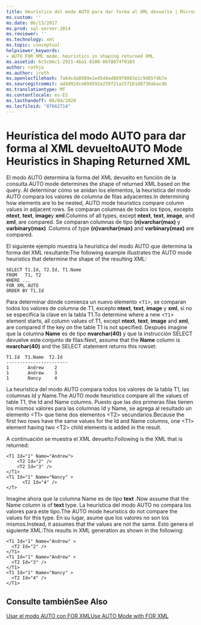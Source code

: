 ```yaml
---
title: Heurística del modo AUTO para dar forma al XML devuelto | Microsoft Docs
ms.custom: ''
ms.date: 06/13/2017
ms.prod: sql-server-2014
ms.reviewer: ''
ms.technology: xml
ms.topic: conceptual
helpviewer_keywords:
- AUTO FOR XML mode, heuristics in shaping returned XML
ms.assetid: 6c5cb6c1-2921-4ba1-8100-0bf8074f9103
author: rothja
ms.author: jroth
ms.openlocfilehash: 7a64cda8989e1e45d4ad869f8883e1c9d65f4b7e
ms.sourcegitcommit: ad4d92dce894592a259721a1571b1d8736abacdb
ms.translationtype: MT
ms.contentlocale: es-ES
ms.lasthandoff: 08/04/2020
ms.locfileid: "87662714"
---
```

# <a name="auto-mode-heuristics-in-shaping-returned-xml"></a><span data-ttu-id="30559-102">Heurística del modo AUTO para dar forma al XML devuelto</span><span class="sxs-lookup"><span data-stu-id="30559-102">AUTO Mode Heuristics in Shaping Returned XML</span></span>
  <span data-ttu-id="30559-103">El modo AUTO determina la forma del XML devuelto en función de la consulta.</span><span class="sxs-lookup"><span data-stu-id="30559-103">AUTO mode determines the shape of returned XML based on the query.</span></span> <span data-ttu-id="30559-104">Al determinar cómo se anidan los elementos, la heurística del modo AUTO compara los valores de columna de filas adyacentes.</span><span class="sxs-lookup"><span data-stu-id="30559-104">In determining how elements are to be nested, AUTO mode heuristics compare column values in adjacent rows.</span></span> <span data-ttu-id="30559-105">Se comparan columnas de todos los tipos, excepto **ntext**, **text**, **image**y **xml**.</span><span class="sxs-lookup"><span data-stu-id="30559-105">Columns of all types, except **ntext**, **text**, **image**, and **xml**, are compared.</span></span> <span data-ttu-id="30559-106">Se comparan columnas de tipo **(n)varchar(max)** y **varbinary(max)** .</span><span class="sxs-lookup"><span data-stu-id="30559-106">Columns of type **(n)varchar(max)** and **varbinary(max)** are compared.</span></span>  
  
 <span data-ttu-id="30559-107">El siguiente ejemplo muestra la heurística del modo AUTO que determina la forma del XML resultante:</span><span class="sxs-lookup"><span data-stu-id="30559-107">The following example illustrates the AUTO mode heuristics that determine the shape of the resulting XML:</span></span>  
  
```  
SELECT T1.Id, T2.Id, T1.Name  
FROM   T1, T2  
WHERE ...  
FOR XML AUTO  
ORDER BY T1.Id  
```  
  
 <span data-ttu-id="30559-108">Para determinar dónde comienza un nuevo elemento <`T1`>, se comparan todos los valores de columna de T1, excepto **ntext**, **text**, **image** y **xml**, si no se especifica la clave en la tabla T1.</span><span class="sxs-lookup"><span data-stu-id="30559-108">To determine where a new <`T1`> element starts, all column values of T1, except **ntext**, **text**, **image** and **xml**, are compared if the key on the table T1 is not specified.</span></span> <span data-ttu-id="30559-109">Después imagine que la columna **Name** es de tipo **nvarchar(40)** y que la instrucción SELECT devuelve este conjunto de filas:</span><span class="sxs-lookup"><span data-stu-id="30559-109">Next, assume that the **Name** column is **nvarchar(40)** and the SELECT statement returns this rowset:</span></span>  
  
```  
T1.Id  T1.Name  T2.Id  
-----------------------  
1       Andrew    2  
1       Andrew    3  
1       Nancy     4  
```  
  
 <span data-ttu-id="30559-110">La heurística del modo AUTO compara todos los valores de la tabla T1, las columnas Id y Name.</span><span class="sxs-lookup"><span data-stu-id="30559-110">The AUTO mode heuristics compare all the values of table T1, the Id and Name columns.</span></span> <span data-ttu-id="30559-111">Puesto que las dos primeras filas tienen los mismos valores para las columnas Id y Name, se agrega al resultado un elemento \<T1> que tiene dos elementos \<T2> secundarios.</span><span class="sxs-lookup"><span data-stu-id="30559-111">Because the first two rows have the same values for the Id and Name columns, one \<T1> element having two \<T2> child elements is added in the result.</span></span>  
  
 <span data-ttu-id="30559-112">A continuación se muestra el XML devuelto:</span><span class="sxs-lookup"><span data-stu-id="30559-112">Following is the XML that is returned:</span></span>  
  
```  
<T1 Id="1" Name="Andrew">  
    <T2 Id="2" />  
    <T2 Id="3" />  
</T1>  
<T1 Id="1" Name="Nancy" >  
      <T2 Id="4" />  
</T>  
```  
  
 <span data-ttu-id="30559-113">Imagine ahora que la columna Name es de tipo **text** .</span><span class="sxs-lookup"><span data-stu-id="30559-113">Now assume that the Name column is of **text** type.</span></span> <span data-ttu-id="30559-114">La heurística del modo AUTO no compara los valores para este tipo.</span><span class="sxs-lookup"><span data-stu-id="30559-114">The AUTO mode heuristics do not compare the values for this type.</span></span> <span data-ttu-id="30559-115">En su lugar, asume que los valores no son los mismos.</span><span class="sxs-lookup"><span data-stu-id="30559-115">Instead, it assumes that the values are not the same.</span></span> <span data-ttu-id="30559-116">Esto genera el siguiente XML:</span><span class="sxs-lookup"><span data-stu-id="30559-116">This results in XML generation as shown in the following:</span></span>  
  
```  
<T1 Id="1" Name="Andrew" >  
  <T2 Id="2" />  
</T1>  
<T1 Id="1" Name="Andrew" >  
  <T2 Id="3" />  
</T1>  
<T1 Id="1" Name="Nancy" >  
  <T2 Id="4" />  
</T1>  
```  
  
## <a name="see-also"></a><span data-ttu-id="30559-117">Consulte también</span><span class="sxs-lookup"><span data-stu-id="30559-117">See Also</span></span>  
 [<span data-ttu-id="30559-118">Usar el modo AUTO con FOR XML</span><span class="sxs-lookup"><span data-stu-id="30559-118">Use AUTO Mode with FOR XML</span></span>](use-auto-mode-with-for-xml.md)  
  
  
